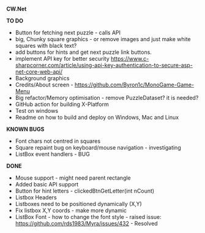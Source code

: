 ﻿**CW.Net**

**TO DO**
* Button for fetching next puzzle - calls API
* big, Chunky square graphics - or remove images and just make white squares with black text?
* add buttons for hints and get next puzzle link buttons.
* implement API key for better security https://www.c-sharpcorner.com/article/using-api-key-authentication-to-secure-asp-net-core-web-api/
* Background graphics 
* Credits/About screen - https://github.com/Byron1c/MonoGame-Game-Menu
* Big refactor/Memory optimisation - remove PuzzleDataset? it is needed?
* GitHub action for building X-Platform
* Test on windows
* Readme on how to build and deploy on Windows, Mac and Linux

**KNOWN BUGS**
* Font chars not centred in squares
* Square repaint bug on keyboard/mouse navigation - investigating
* ListBox event handlers - BUG


**DONE**
* Mouse support - might need parent rectangle
* Added basic API support
* Button for hint letters - clickedBtnGetLetter(int nCount)
* Listbox Headers 
* Listboxes need to be positioned dynamically (X,Y)
* Fix listbox X,Y coords - make more dynamic 
* ListBox Font - how to change the font style - raised issue: https://github.com/rds1983/Myra/issues/432 - Resolved